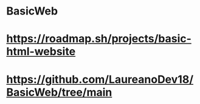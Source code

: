 # BasicWeb
# https://roadmap.sh/projects/basic-html-website
# https://github.com/LaureanoDev18/BasicWeb/tree/main
